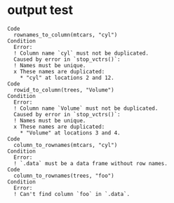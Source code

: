 # output test

    Code
      rownames_to_column(mtcars, "cyl")
    Condition
      Error:
      ! Column name `cyl` must not be duplicated.
      Caused by error in `stop_vctrs()`:
      ! Names must be unique.
      x These names are duplicated:
        * "cyl" at locations 2 and 12.
    Code
      rowid_to_column(trees, "Volume")
    Condition
      Error:
      ! Column name `Volume` must not be duplicated.
      Caused by error in `stop_vctrs()`:
      ! Names must be unique.
      x These names are duplicated:
        * "Volume" at locations 3 and 4.
    Code
      column_to_rownames(mtcars, "cyl")
    Condition
      Error:
      ! `.data` must be a data frame without row names.
    Code
      column_to_rownames(trees, "foo")
    Condition
      Error:
      ! Can't find column `foo` in `.data`.

